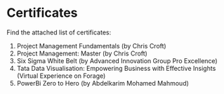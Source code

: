 # Certificates

Find the attached list of certificates:

1) Project Management Fundamentals (by Chris Croft)
2) Project Management: Master (by Chris Croft)
3) Six Sigma White Belt (by Advanced Innovation Group Pro Excellence)
4) Tata Data Visualisation: Empowering Business with Effective Insights (Virtual Experience on Forage)
5) PowerBi Zero to Hero (by Abdelkarim Mohamed Mahmoud)
